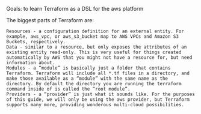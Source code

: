 Goals: to learn Terraform as a DSL for the aws platform

The biggest parts of Terraform are:

    Resources - a configuration definition for an external entity. For example, aws_vpc, or aws_s3_bucket map to AWS VPCs and Amazon S3 Buckets, respectively.
    Data - similar to a resource, but only exposes the attributes of an existing entity read-only. This is very useful for things created automatically by AWS that you might not have a resource for, but need information about.
    Modules - a “module” is basically just a folder that contains Terraform. Terraform will include all *.tf files in a directory, and make those available as a “module” with the same name as the directory. By default the directory you are running the terraform command inside of is called the “root module”.
    Providers - a “provider” is just what it sounds like. For the purposes of this guide, we will only be using the aws provider, but Terraform supports many more, providing wonderous multi-cloud possibilities.

